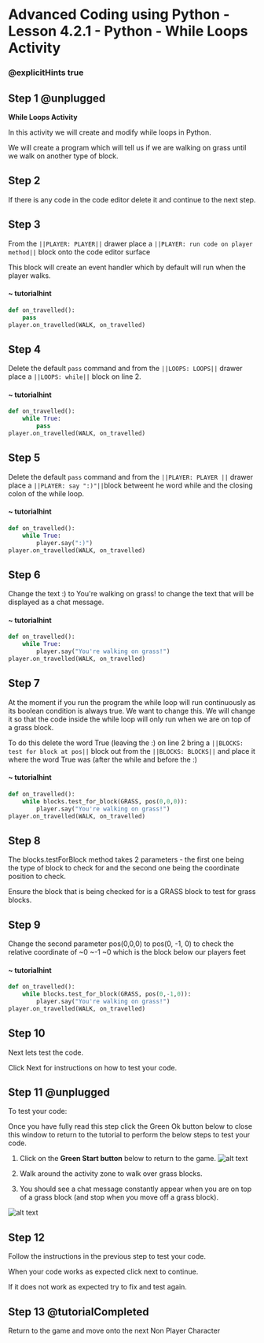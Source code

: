 # Advanced Coding using Python - Lesson 4.2.1 - Python - While Loops Activity

### @explicitHints true


## Step 1 @unplugged
**While Loops Activity**

In this activity we will create and modify while loops in Python.

We will create a program which will tell us if we are walking on grass until we walk on another type of block.

## Step 2
If there is any code in the code editor delete it and continue to the next step. 

## Step 3 
From the ``||PLAYER: PLAYER||`` drawer place a ``||PLAYER: run code on player method||``  block onto the code editor surface

This block will create an event handler which by default will run when the player walks.

#### ~ tutorialhint
```python
def on_travelled():
    pass
player.on_travelled(WALK, on_travelled)
```

## Step 4 
Delete the default `pass` command and from the ``||LOOPS: LOOPS||`` drawer place a ``||LOOPS: while||`` block on line 2.
#### ~ tutorialhint
```python
def on_travelled():
    while True:
        pass
player.on_travelled(WALK, on_travelled)
```

## Step 5
Delete the default `pass` command and from the ``||PLAYER: PLAYER ||`` drawer place a ``||PLAYER: say ":)"||``block betweent he word while and the closing colon of the while loop.
#### ~ tutorialhint
```python
def on_travelled():
    while True:
        player.say(":)")
player.on_travelled(WALK, on_travelled)
```

## Step 6 
Change the text :) to You're walking on grass! to change the text that will be displayed as a chat message.
#### ~ tutorialhint
```python
def on_travelled():
    while True:
        player.say("You're walking on grass!")
player.on_travelled(WALK, on_travelled)
```

## Step 7 
At the moment if you run the program the while loop will run continuously as its boolean condition is always true. 
We want to change this. 
We will change it so that the code inside the while loop will only run when we are on top of a grass block.

To do this delete the word True (leaving the :) on line 2 bring a ``||BLOCKS: test for block at pos||`` block out from the ``||BLOCKS: BLOCKS||`` and place it where the word True was (after the while and before the :)
#### ~ tutorialhint
```python
def on_travelled():
    while blocks.test_for_block(GRASS, pos(0,0,0)):
        player.say("You're walking on grass!")
player.on_travelled(WALK, on_travelled)
```
## Step 8 
The blocks.testForBlock method takes 2 parameters - the first one being the type of block to check for and the second one being the coordinate position to check.

Ensure the block that is being checked for is a GRASS block to test for grass blocks.

## Step 9 
Change the second parameter pos(0,0,0) to pos(0, -1, 0) to check the relative coordinate of ~0 ~-1 ~0 which is the block below our players feet
#### ~ tutorialhint
```python
def on_travelled():
    while blocks.test_for_block(GRASS, pos(0,-1,0)):
        player.say("You're walking on grass!")
player.on_travelled(WALK, on_travelled)

```

## Step 10
Next lets test the code.

Click Next for instructions on how to test your code.

## Step 11 @unplugged
To test your code:

Once you have fully read this step click the Green Ok button below to close this window to return to the tutorial to perform the below steps to test your code.

1. Click on the **Green Start button** below to return to the game.
![alt text](https://advancedpython.codingcredentials.com/Lesson3/3.2.1/images/1.jpg?raw=true "Start")

2. Walk around the activity zone to walk over grass blocks.

3. You should see a chat message constantly appear when you are on top of a grass block (and stop when you move off a grass block).

![alt text](https://advancedpython.codingcredentials.com/Lesson4/4.2.1/images/2.jpg?raw=true "Test")

## Step 12
Follow the instructions in the previous step to test your code.

When your code works as expected click next to continue.

If it does not work as expected try to fix and test again.

## Step 13 @tutorialCompleted
Return to the game and move onto the next Non Player Character
